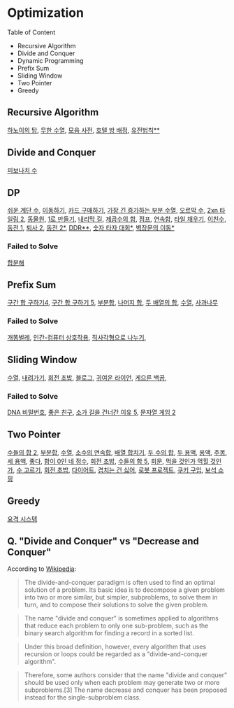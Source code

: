 # Optimization

Table of Content

- Recursive Algorithm
- Divide and Conquer
- Dynamic Programming
- Prefix Sum
- Sliding Window
- Two Pointer
- Greedy

## Recursive Algorithm

[하노이의 탑](B11729.md), [무한 수열](B1351.md), [모음 사전](P84512.md), [호텔 방 배정](P64063.md), [유전법칙\*\*](P121685.md)

## Divide and Conquer

[피보나치 수](B2747.md)

## DP

[쉬운 계단 수](B10844.md), [이동하기](B11048.md), [카드 구매하기](B11052.md), [가장 긴 증가하는 부분 수열](B11053.md), [오르막 수](B11057.md), [2xn 타일링 2](B11727.md), [동물원](B1309.md), [1로 만들기](B1463.md), [내리막 길](B1520.md), [제곱수의 합](B1699.md), [점프](B1890.md), [연속합](B1912.md), [타일 채우기](B2133.md), [이친수](B2193.md), [동전 1](B2293.md), [퇴사 2](B15486.md), [동전 2\*](B2294.md), [DDR\*\*](B2342.md), [숫자 타자 대회\*](P136797.md), [벽장문의 이동\*](B2666.md)

### Failed to Solve

[합분해](https://www.acmicpc.net/problem/2225)

## Prefix Sum

[구간 합 구하기4](B11659.md), [구간 합 구하기 5](B11660.md), [부분합](B1806.md), [나머지 합](B10986.md), [두 배열의 합](B2143.md), [수열](B2559.md), [사과나무](B20002.md)

### Failed to Solve

[개똥벌레](https://www.acmicpc.net/problem/3020), [인간-컴퓨터 상호작용](https://www.acmicpc.net/problem/16139), [직사각형으로 나누기](https://www.acmicpc.net/problem/1451),

## Sliding Window

[수열](B2559.md), [내려가기](B2096.md), [회전 초밥](B15961.md), [블로그](B21921.md), [귀여운 라이언](B15565.md), [게으른 백곰](B10025.md),

### Failed to Solve

[DNA 비밀번호](https://www.acmicpc.net/problem/12891), [좋은 친구](https://www.acmicpc.net/problem/3078), [소가 길을 건너간 이유 5](https://www.acmicpc.net/problem/14465), [문자열 게임 2](https://www.acmicpc.net/problem/20437)

## Two Pointer

[수들의 합 2](https://www.acmicpc.net/problem/2003), [부분합](https://www.acmicpc.net/problem/1806), [수열](https://www.acmicpc.net/problem/2559), [소수의 연속합](https://www.acmicpc.net/problem/1644), [배열 합치기](https://www.acmicpc.net/problem/11728), [두 수의 합](https://www.acmicpc.net/problem/3273), [두 용액](https://www.acmicpc.net/problem/2470), [용액](https://www.acmicpc.net/problem/2467), [주몽](https://www.acmicpc.net/problem/1940), [세 용액](https://www.acmicpc.net/problem/2473), [좋다](https://www.acmicpc.net/problem/1253), [합이 0인 네 정수](https://www.acmicpc.net/problem/7453), [회전 초밥](https://www.acmicpc.net/problem/2531), [수들의 합 5](https://www.acmicpc.net/problem/2018), [회문](https://www.acmicpc.net/problem/17609), [먹을 것인가 먹힐 것인가](https://www.acmicpc.net/problem/7795), [수 고르기](https://www.acmicpc.net/problem/2230), [회전 초밥](https://www.acmicpc.net/problem/15961), [다이어트](https://www.acmicpc.net/problem/1484), [겹치는 건 싫어](https://www.acmicpc.net/problem/20922), [로봇 프로젝트](https://www.acmicpc.net/problem/3649), [쿠키 구입](P49995.md), [보석 쇼핑](P67258.md)

## Greedy

[요격 시스템](P181188.md)

## Q. "Divide and Conquer" vs "Decrease and Conquer"

According to [Wikipedia](https://en.wikipedia.org/wiki/Divide-and-conquer_algorithm):

> The divide-and-conquer paradigm is often used to find an optimal solution of a problem. Its basic idea is to decompose a given problem into two or more similar, but simpler, subproblems, to solve them in turn, and to compose their solutions to solve the given problem.

> The name "divide and conquer" is sometimes applied to algorithms that reduce each problem to only one sub-problem, such as the binary search algorithm for finding a record in a sorted list.

> Under this broad definition, however, every algorithm that uses recursion or loops could be regarded as a "divide-and-conquer algorithm".

> Therefore, some authors consider that the name "divide and conquer" should be used only when each problem may generate two or more subproblems.[3] The name decrease and conquer has been proposed instead for the single-subproblem class.
